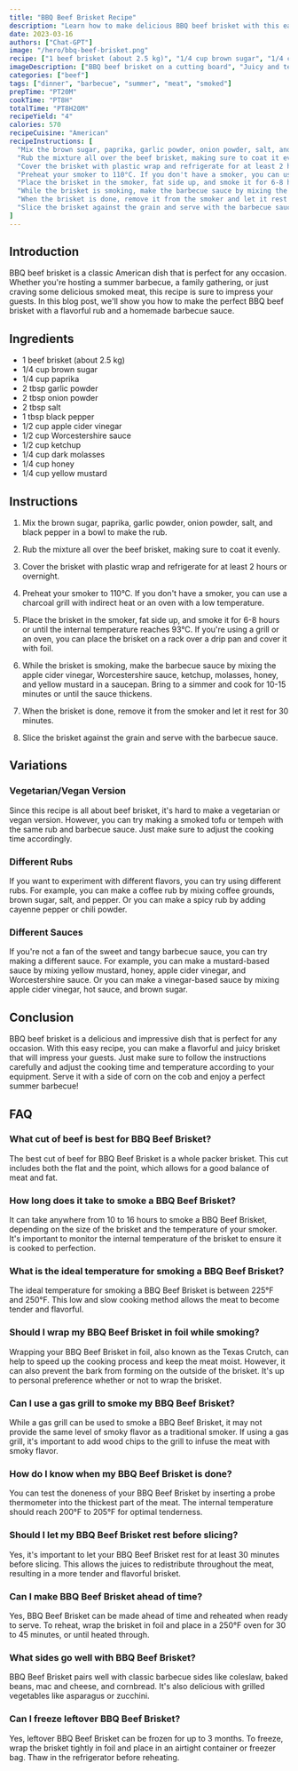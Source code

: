 ```yaml
---
title: "BBQ Beef Brisket Recipe"
description: "Learn how to make delicious BBQ beef brisket with this easy recipe. Perfect for any occasion, this classic American dish is sure to impress your guests."
date: 2023-03-16
authors: ["Chat-GPT"]
image: "/hero/bbq-beef-brisket.png"
recipe: ["1 beef brisket (about 2.5 kg)", "1/4 cup brown sugar", "1/4 cup paprika", "2 tbsp garlic powder", "2 tbsp onion powder", "2 tbsp salt", "1 tbsp black pepper", "1/2 cup apple cider vinegar", "1/2 cup Worcestershire sauce", "1/2 cup ketchup", "1/4 cup dark molasses", "1/4 cup honey", "1/4 cup yellow mustard"]
imageDescription: ["BBQ beef brisket on a cutting board", "Juicy and tender beef brisket with a flavorful crust", "Served with a side of corn on the cob", "Perfect for a summer barbecue"]
categories: ["beef"]
tags: ["dinner", "barbecue", "summer", "meat", "smoked"]
prepTime: "PT20M"
cookTime: "PT8H"
totalTime: "PT8H20M"
recipeYield: "4"
calories: 570
recipeCuisine: "American"
recipeInstructions: [
  "Mix the brown sugar, paprika, garlic powder, onion powder, salt, and black pepper in a bowl to make the rub.",
  "Rub the mixture all over the beef brisket, making sure to coat it evenly.",
  "Cover the brisket with plastic wrap and refrigerate for at least 2 hours or overnight.",
  "Preheat your smoker to 110°C. If you don't have a smoker, you can use a charcoal grill with indirect heat or an oven with a low temperature.",
  "Place the brisket in the smoker, fat side up, and smoke it for 6-8 hours or until the internal temperature reaches 93°C. If you're using a grill or an oven, you can place the brisket on a rack over a drip pan and cover it with foil.",
  "While the brisket is smoking, make the barbecue sauce by mixing the apple cider vinegar, Worcestershire sauce, ketchup, molasses, honey, and yellow mustard in a saucepan. Bring to a simmer and cook for 10-15 minutes or until the sauce thickens.",
  "When the brisket is done, remove it from the smoker and let it rest for 30 minutes.",
  "Slice the brisket against the grain and serve with the barbecue sauce."
]
---
```


## Introduction

BBQ beef brisket is a classic American dish that is perfect for any occasion. Whether you're hosting a summer barbecue, a family gathering, or just craving some delicious smoked meat, this recipe is sure to impress your guests. In this blog post, we'll show you how to make the perfect BBQ beef brisket with a flavorful rub and a homemade barbecue sauce.

## Ingredients

- 1 beef brisket (about 2.5 kg)
- 1/4 cup brown sugar
- 1/4 cup paprika
- 2 tbsp garlic powder
- 2 tbsp onion powder
- 2 tbsp salt
- 1 tbsp black pepper
- 1/2 cup apple cider vinegar
- 1/2 cup Worcestershire sauce
- 1/2 cup ketchup
- 1/4 cup dark molasses
- 1/4 cup honey
- 1/4 cup yellow mustard

## Instructions

1. Mix the brown sugar, paprika, garlic powder, onion powder, salt, and black pepper in a bowl to make the rub.

2. Rub the mixture all over the beef brisket, making sure to coat it evenly.

3. Cover the brisket with plastic wrap and refrigerate for at least 2 hours or overnight.

4. Preheat your smoker to 110°C. If you don't have a smoker, you can use a charcoal grill with indirect heat or an oven with a low temperature.

5. Place the brisket in the smoker, fat side up, and smoke it for 6-8 hours or until the internal temperature reaches 93°C. If you're using a grill or an oven, you can place the brisket on a rack over a drip pan and cover it with foil.

6. While the brisket is smoking, make the barbecue sauce by mixing the apple cider vinegar, Worcestershire sauce, ketchup, molasses, honey, and yellow mustard in a saucepan. Bring to a simmer and cook for 10-15 minutes or until the sauce thickens.

7. When the brisket is done, remove it from the smoker and let it rest for 30 minutes.

8. Slice the brisket against the grain and serve with the barbecue sauce.

## Variations

### Vegetarian/Vegan Version

Since this recipe is all about beef brisket, it's hard to make a vegetarian or vegan version. However, you can try making a smoked tofu or tempeh with the same rub and barbecue sauce. Just make sure to adjust the cooking time accordingly.

### Different Rubs

If you want to experiment with different flavors, you can try using different rubs. For example, you can make a coffee rub by mixing coffee grounds, brown sugar, salt, and pepper. Or you can make a spicy rub by adding cayenne pepper or chili powder.

### Different Sauces

If you're not a fan of the sweet and tangy barbecue sauce, you can try making a different sauce. For example, you can make a mustard-based sauce by mixing yellow mustard, honey, apple cider vinegar, and Worcestershire sauce. Or you can make a vinegar-based sauce by mixing apple cider vinegar, hot sauce, and brown sugar.

## Conclusion

BBQ beef brisket is a delicious and impressive dish that is perfect for any occasion. With this easy recipe, you can make a flavorful and juicy brisket that will impress your guests. Just make sure to follow the instructions carefully and adjust the cooking time and temperature according to your equipment. Serve it with a side of corn on the cob and enjoy a perfect summer barbecue!

## FAQ

### What cut of beef is best for BBQ Beef Brisket?

The best cut of beef for BBQ Beef Brisket is a whole packer brisket. This cut includes both the flat and the point, which allows for a good balance of meat and fat.

### How long does it take to smoke a BBQ Beef Brisket?

It can take anywhere from 10 to 16 hours to smoke a BBQ Beef Brisket, depending on the size of the brisket and the temperature of your smoker. It's important to monitor the internal temperature of the brisket to ensure it is cooked to perfection.

### What is the ideal temperature for smoking a BBQ Beef Brisket?

The ideal temperature for smoking a BBQ Beef Brisket is between 225°F and 250°F. This low and slow cooking method allows the meat to become tender and flavorful.

### Should I wrap my BBQ Beef Brisket in foil while smoking?

Wrapping your BBQ Beef Brisket in foil, also known as the Texas Crutch, can help to speed up the cooking process and keep the meat moist. However, it can also prevent the bark from forming on the outside of the brisket. It's up to personal preference whether or not to wrap the brisket.

### Can I use a gas grill to smoke my BBQ Beef Brisket?

While a gas grill can be used to smoke a BBQ Beef Brisket, it may not provide the same level of smoky flavor as a traditional smoker. If using a gas grill, it's important to add wood chips to the grill to infuse the meat with smoky flavor.

### How do I know when my BBQ Beef Brisket is done?

You can test the doneness of your BBQ Beef Brisket by inserting a probe thermometer into the thickest part of the meat. The internal temperature should reach 200°F to 205°F for optimal tenderness.

### Should I let my BBQ Beef Brisket rest before slicing?

Yes, it's important to let your BBQ Beef Brisket rest for at least 30 minutes before slicing. This allows the juices to redistribute throughout the meat, resulting in a more tender and flavorful brisket.

### Can I make BBQ Beef Brisket ahead of time?

Yes, BBQ Beef Brisket can be made ahead of time and reheated when ready to serve. To reheat, wrap the brisket in foil and place in a 250°F oven for 30 to 45 minutes, or until heated through.

### What sides go well with BBQ Beef Brisket?

BBQ Beef Brisket pairs well with classic barbecue sides like coleslaw, baked beans, mac and cheese, and cornbread. It's also delicious with grilled vegetables like asparagus or zucchini.

### Can I freeze leftover BBQ Beef Brisket?

Yes, leftover BBQ Beef Brisket can be frozen for up to 3 months. To freeze, wrap the brisket tightly in foil and place in an airtight container or freezer bag. Thaw in the refrigerator before reheating.
